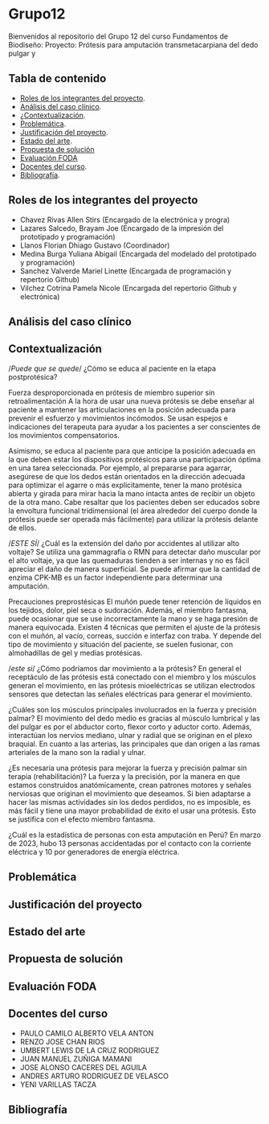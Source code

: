 # Grupo12
Bienvenidos al repositorio del Grupo 12 del curso Fundamentos de Biodiseño:
Proyecto: Prótesis para amputación transmetacarpiana del dedo pulgar y  

## Tabla de contenido

- [Roles de los integrantes del proyecto](#Roles_de_los_integrantes_del_proyecto).
- [Análisis del caso clínico](#Análisis_del_caso_clínico).
- [¿Contextualización](#Contextualización).
- [Problemática](#Temática_del_proyecto).
- [Justificación del proyecto](#Justificación_del_proyecto).
- [Estado del arte](#Estado_del_arte).
- [Propuesta de solución](#Propuesta_de_solución)
- [Evaluación FODA](#Evaluación_FODA)
- [Docentes del curso](#Docentes_del_curso).
- [Bibliografía](#Bibliografía).


## Roles de los integrantes del proyecto
- Chavez Rivas Allen Stirs (Encargado de la electrónica y progra)
- Lazares Salcedo, Brayam Joe (Encargado de la impresión del prototipado y programación)
- Llanos Florian Dhiago Gustavo (Coordinador)
- Medina Burga Yuliana Abigail (Encargada del modelado del prototipado y programación)
- Sanchez Valverde Mariel Linette (Encargada de programación y repertorio Github)
- Vilchez Cotrina Pamela Nicole (Encargada del repertorio Github y electrónica)

## Análisis del caso clínico



## Contextualización

/*Puede que se quede*/
¿Cómo se educa al paciente en la etapa postprotésica?

Fuerza desproporcionada en prótesis de miembro superior sin retroalimentación
A la hora de usar una nueva prótesis se debe enseñar al paciente a mantener las articulaciones en la posición adecuada para prevenir el esfuerzo y movimientos incómodos. 
Se usan espejos e indicaciones del terapeuta para ayudar a los pacientes a ser conscientes de los movimientos compensatorios.

Asimismo, se educa al paciente para que anticipe la posición adecuada en la que deben estar los dispositivos protésicos para una participación óptima en una tarea seleccionada. 
Por ejemplo, al prepararse para agarrar, asegúrese de que los dedos están orientados en la dirección adecuada para optimizar el agarre o  más explícitamente, tener la mano protésica 
abierta y girada para mirar hacia la mano intacta antes de recibir un objeto de la otra mano.
Cabe resaltar que los pacientes deben ser educados sobre la envoltura funcional tridimensional (el área alrededor del cuerpo donde la prótesis puede ser operada más fácilmente) 
para utilizar la prótesis delante de ellos. 

/*ESTE SÍ*/
¿Cuál es la extensión del daño por accidentes al utilizar alto voltaje?
Se utiliza una gammagrafía o RMN para detectar daño muscular por el alto voltaje, ya que las quemaduras tienden a ser 
internas y no es fácil apreciar el daño de manera superficial. Se puede afirmar que la cantidad de enzima CPK-MB es un 
factor independiente para determinar una amputación.


Precauciones preprostésicas 
El muñón puede tener retención de líquidos en los tejidos, dolor, piel seca o sudoración. Además, el miembro fantasma, puede
ocasionar que se use incorrectamente la mano y se haga presión de manera equivocada.
Existen 4 técnicas que permiten el ajuste de la prótesis con el muñón, al vacío, correas, succión e interfaz con traba.
Y depende del tipo de movimiento y situación del paciente, se suelen fusionar, con almohadillas de gel y medias protésicas. 


/*este si*/
¿Cómo podríamos dar movimiento a la prótesis?
En general el receptáculo de las prótesis está conectado con el miembro y los músculos generan el movimiento, en las 
prótesis mioeléctricas se utilizan electrodos sensores que detectan las señales eléctricas para generar el movimiento.

¿Cuáles son los músculos principales involucrados en la fuerza y precisión palmar? 
El movimiento del dedo medio es gracias al músculo lumbrical y las del pulgar es por el abductor corto, flexor corto 
y aductor corto. Además, interactúan los nervios mediano, ulnar y radial que se originan en el plexo braquial. En cuanto
a las arterias, las principales que dan origen a las ramas arteriales de la mano son la radial y ulnar. 

¿Es necesaria una prótesis para mejorar la fuerza y precisión palmar sin terapia (rehabilitación)? 
La fuerza y la precisión, por la manera en que estamos construidos anatómicamente, crean patrones motores y señales 
nerviosas que originan el movimiento que deseamos. Si bien adaptarse a hacer las mismas actividades sin los dedos perdidos, 
no es imposible, es más fácil y tiene una mayor probabilidad de éxito el usar una prótesis. Esto se justifica con el efecto 
miembro fantasma. 

¿Cuál es la estadística de personas con esta amputación en Perú?
En marzo de 2023, hubo 13 personas accidentadas por el contacto con la corriente eléctrica y 10 por generadores de energía eléctrica.

## Problemática



## Justificación del proyecto



## Estado del arte



## Propuesta de solución



## Evaluación FODA



## Docentes del curso

- PAULO CAMILO ALBERTO VELA ANTON
- RENZO JOSE CHAN RIOS
- UMBERT LEWIS DE LA CRUZ RODRIGUEZ
- JUAN MANUEL ZUÑIGA MAMANI
- JOSE ALONSO CACERES DEL AGUILA
- ANDRES ARTURO RODRIGUEZ DE VELASCO
- YENI VARILLAS TACZA

## Bibliografía 




